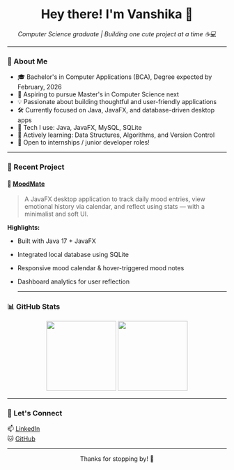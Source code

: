<h1 align="center">Hey there! I'm Vanshika 👋</h1>
<p align="center">
  <i>Computer Science graduate | Building one cute project at a time ☕💻</i>
</p>

---

### 🌸 About Me

- 🎓 Bachelor's in Computer Applications (BCA), Degree expected by February, 2026
- 🎯 Aspiring to pursue Master's in Computer Science next
- 💡 Passionate about building thoughtful and user-friendly applications
- 🛠 Currently focused on Java, JavaFX, and database-driven desktop apps
- 🔨 Tech I use: Java, JavaFX, MySQL, SQLite
- 🌱 Actively learning: Data Structures, Algorithms, and Version Control
- 💼 Open to internships / junior developer roles!

---

### 🚀 Recent Project

#### 🌈 [MoodMate](https://github.com/vanshika-sharma-10/MoodMate)
> A JavaFX desktop application to track daily mood entries, view emotional history via calendar, and reflect using stats — with a minimalist and soft UI.

**Highlights:**
- Built with Java 17 + JavaFX  
- Integrated local database using SQLite  
- Responsive mood calendar & hover-triggered mood notes  
- Dashboard analytics for user reflection

  ---

### 📊 GitHub Stats

<p align="center">
  <img src="https://github-readme-stats.vercel.app/api?username=vanshika-sharma-10&show_icons=true&theme=calm" height="160px"/>
  <img src="https://github-readme-stats.vercel.app/api/top-langs/?username=vanshika-sharma-10&layout=compact&theme=calm" height="160px"/>
</p>

---

### 💌 Let's Connect

📫 [LinkedIn](https://www.linkedin.com/in/vanshika-sharma-827a92288/)  
🐱 [GitHub](https://github.com/vanshika-sharma-10)

---

<p align="center">Thanks for stopping by! 🌷</p>
